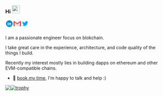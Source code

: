 ### Hi <img src="https://media.giphy.com/media/hvRJCLFzcasrR4ia7z/giphy.gif" width="25px" height="25px">

<a href="https://www.linkedin.com/in/keqi-huang/">
  <img align="left" alt="Keqi's LinkedIn" width="25px" src="./icons/linkedin.svg" />
</a>

<a href="mailto:huangkeqi1995@gmail.com">
  <img align="left" alt="Keqi's Email" width="25px" src="./icons/gmail.svg" />
</a>

<a href="https://twitter.com/Lisanaaa4">
  <img align="left" alt="Keqi's Twitter" width="25px" src="./icons/twitter.svg" />
</a>

<br/>
<br/>

I am a passionate engineer focus on blokchain.

I take great care in the experience, architecture, and code quality of the things I build.

Recently my interest mostly lies in building dapps on ethereum and other EVM-compatible chains.

- 💬 [book my time](), I'm happy to talk and help :)

<!-- <div id="menu" style="height:320px;width:1000px;"> -->

<a href="https://github.com/anuraghazra/github-readme-stats">
  <img align="left" src="https://github-readme-stats.vercel.app/api?username=Lisanaaa&count_private=true&include_all_commits=true&show_icons=true"/>
</a>

<!-- <a>
  <img align="left" alt="GIF" src="./icons/coding.gif" width="500" height="320" />
</a> -->

<!-- </div> -->

<!--
<div id="menu" style="height:10px;width:1000px;">
</div> -->

[![trophy](https://github-profile-trophy.vercel.app/?username=Lisanaaa&column=4)](https://github.com/ryo-ma/github-profile-trophy)

<!-- [![Readme Card](https://github-readme-stats.vercel.app/api/pin/?username=ethereum&repo=solidity)](https://github.com/ethereum/solidity)
[![Readme Card](https://github-readme-stats.vercel.app/api/pin/?username=Lisanaaa&repo=Revenue-Based-DeFi)](https://github.com/Lisanaaa/Revenue-Based-DeFi)
 -->
